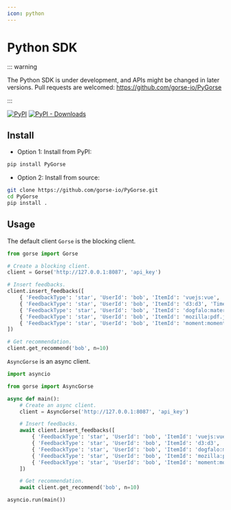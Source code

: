 ```yaml
---
icon: python
---
```

# Python SDK

::: warning

The Python SDK is under development, and APIs might be changed in later versions. Pull requests are welcomed: https://github.com/gorse-io/PyGorse

:::

[![PyPI](https://img.shields.io/pypi/v/pygorse)](https://pypi.org/project/PyGorse/)
[![PyPI - Downloads](https://img.shields.io/pypi/dm/PyGorse)](https://pypi.org/project/PyGorse/)

## Install

- Option 1: Install from PyPI:

```bash
pip install PyGorse
```

- Option 2: Install from source:

```bash
git clone https://github.com/gorse-io/PyGorse.git
cd PyGorse
pip install .
```

## Usage

The default client `Gorse` is the blocking client.

```python
from gorse import Gorse

# Create a blocking client.
client = Gorse('http://127.0.0.1:8087', 'api_key')

# Insert feedbacks.
client.insert_feedbacks([
    { 'FeedbackType': 'star', 'UserId': 'bob', 'ItemId': 'vuejs:vue', 'Timestamp': '2022-02-24' },
    { 'FeedbackType': 'star', 'UserId': 'bob', 'ItemId': 'd3:d3', 'Timestamp': '2022-02-25' },
    { 'FeedbackType': 'star', 'UserId': 'bob', 'ItemId': 'dogfalo:materialize', 'Timestamp': '2022-02-26' },
    { 'FeedbackType': 'star', 'UserId': 'bob', 'ItemId': 'mozilla:pdf.js', 'Timestamp': '2022-02-27' },
    { 'FeedbackType': 'star', 'UserId': 'bob', 'ItemId': 'moment:moment', 'Timestamp': '2022-02-28' }
])

# Get recommendation.
client.get_recommend('bob', n=10)
```

`AsyncGorse` is an async client.

```python
import asyncio

from gorse import AsyncGorse

async def main():
    # Create an async client.
    client = AsyncGorse('http://127.0.0.1:8087', 'api_key')

    # Insert feedbacks.
    await client.insert_feedbacks([
        { 'FeedbackType': 'star', 'UserId': 'bob', 'ItemId': 'vuejs:vue', 'Timestamp': '2022-02-24' },
        { 'FeedbackType': 'star', 'UserId': 'bob', 'ItemId': 'd3:d3', 'Timestamp': '2022-02-25' },
        { 'FeedbackType': 'star', 'UserId': 'bob', 'ItemId': 'dogfalo:materialize', 'Timestamp': '2022-02-26' },
        { 'FeedbackType': 'star', 'UserId': 'bob', 'ItemId': 'mozilla:pdf.js', 'Timestamp': '2022-02-27' },
        { 'FeedbackType': 'star', 'UserId': 'bob', 'ItemId': 'moment:moment', 'Timestamp': '2022-02-28' }
    ])

    # Get recommendation.
    await client.get_recommend('bob', n=10)

asyncio.run(main())
```
